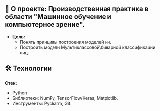 ## 📌 О проекте: Производственная практика в области "Машинное обучение и компьютерное зрение".
- **Цель:**
  - Понять принципы построения моделей нн. 
  - Построить модели Мультиклассовой\бинарной классификации лиц.
  

## 🛠 Технологии
**Стек:**
- Python
- Библиотеки: NumPy, TensorFlow/Keras, Matplotlib.
- Инструменты: Pycharm, Git.
